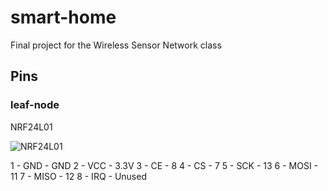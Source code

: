 # smart-home
Final project for the Wireless Sensor Network class

## Pins

### leaf-node

NRF24L01

![NRF24L01](doc/images/nrf24l01_pins.png)

1 - GND  - GND
2 - VCC  - 3.3V
3 - CE   - 8
4 - CS   - 7
5 - SCK  - 13
6 - MOSI - 11
7 - MISO - 12
8 - IRQ  - Unused
